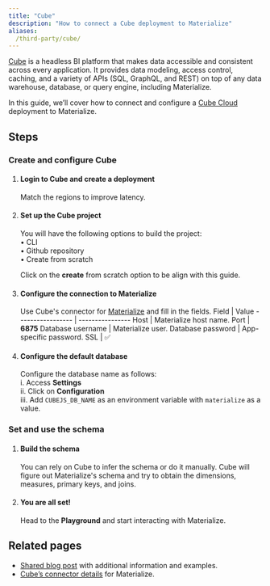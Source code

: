 ```yaml
---
title: "Cube"
description: "How to connect a Cube deployment to Materialize"
aliases:
  /third-party/cube/
---
```


[Cube](https://www.cubejs.com/) is a headless BI platform that makes data accessible and consistent across every application. It provides data modeling, access control, caching, and a variety of APIs (SQL, GraphQL, and REST) on top of any data warehouse, database, or query engine, including Materialize.

In this guide, we’ll cover how to connect and configure a [Cube Cloud](https://cube.dev/docs/cloud) deployment to Materialize.

## Steps

### Create and configure Cube

1. #### Login to Cube and create a deployment
    Match the regions to improve latency.

1. #### Set up the Cube project
    You will have the following options to build the project:<br/>
        • CLI<br/>
        • Github repository<br/>
        • Create from scratch <br/>

    Click on the **create** from scratch option to be align with this guide.

1. #### Configure the connection to Materialize
    Use Cube's connector for [Materialize](https://cube.dev/docs/config/databases/materialize#materialize) and fill in the fields.
    Field             | Value
    ----------------- | ----------------
    Host              | Materialize host name.
    Port              | **6875**
    Database username | Materialize user.
    Database password | App-specific password.
    SSL               | ✅

1. #### Configure the default database
    Configure the database name as follows: <br/>
      i. Access **Settings** <br/>
      ii. Click on **Configuration** <br/>
      iii. Add `CUBEJS_DB_NAME` as an environment variable with `materialize` as a value. <br/>

### Set and use the schema

1. #### Build the schema
    You can rely on Cube to infer the schema or do it manually. Cube will figure out Materialize's schema and try to obtain the dimensions, measures, primary keys, and joins.

1. #### You are all set!
    Head to the **Playground** and start interacting with Materialize.

## Related pages

* [Shared blog post](https://materialize.com/blog/materialize-cube-integration/) with additional information and examples.
* [Cube’s connector details](https://cube.dev/docs/config/databases/materialize) for Materialize.
